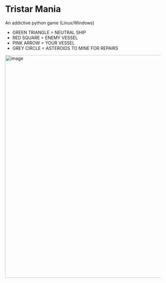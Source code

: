 # Tristar Mania
An addictive python game (Linux/Windows)

- GREEN TRIANGLE = NEUTRAL SHIP
- RED SQUARE = ENEMY VESSEL
- PINK ARROW = YOUR VESSEL
- GREY CIRCLE = ASTEROIDS TO MINE FOR REPAIRS

<img width="1280" height="720" alt="image" src="https://github.com/user-attachments/assets/16f0e312-c22f-4255-a71c-ecb314ac3fd1" />

